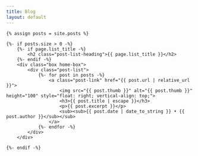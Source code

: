 ```yaml
---
title: Blog
layout: default
---
```


<div class="home">

	{% assign posts = site.posts %}

	{%- if posts.size > 0 -%}
		{%- if page.list_title -%}
			<h2 class="post-list-heading">{{ page.list_title }}</h2>
		{%- endif -%}
		<div class="box home-box">
			<div class="post-list">
				{%- for post in posts -%}
					<a class="post-link" href="{{ post.url | relative_url }}">
						<img src="{{ post.thumb }}" alt="{{ post.thumb }}" height="100" style="float: right; vertical-align: top;">
						<h3>{{ post.title | escape }}</h3>
						<p>{{ post.excerpt }}</p>
						<sub><sub>{{ post.date | date_to_string }} • {{ post.author }}</sub></sub>
					</a>
				{%- endfor -%}
			</div>
		</div>

	{%- endif -%}

</div>
